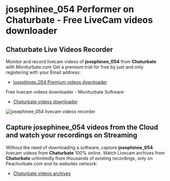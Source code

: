 # josephinee_054 Performer on Chaturbate - Free LiveCam videos downloader

## Chaturbate Live Videos Recorder

Monitor and record livecam videos of **josephinee_054** from **Chaturbate** with Moniturbate.com
Get a premium trial for free by just and only registering with your Email address:
* [josephinee_054 Premium videos downloader](https://moniturbate.com/request-demo-licence-key.html)

Free livecam videos downloader - Moniturbate Software:
* [Chaturbate videos downloader](https://moniturbate.com/moniturbate-download-software.html)

![josephinee_054 livecam videos recorder](https://peachurnet.com/templates/moniturbate-software.png)


## Capture josephinee_054 videos from the Cloud and watch your recordings on Streaming

Without the need of downloading a software, capture **josephinee_054** livecam videos from **Chaturbate** 100% online.
Watch Livecam archives from **Chaturbate** unlimitedly from thousands of existing recordings, only on Peachurbate.com and its websites network:
* [Chaturbate videos archives](https://peachurnet.com/)